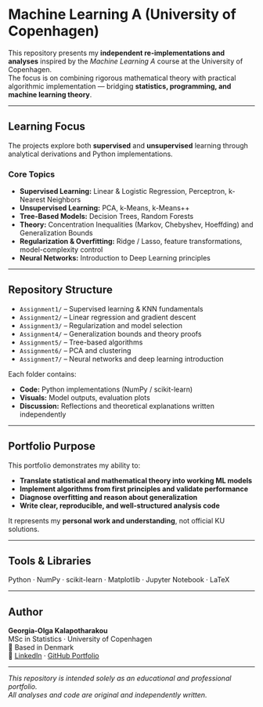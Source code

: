 # Machine Learning A (University of Copenhagen)

This repository presents my **independent re-implementations and analyses** inspired by the *Machine Learning A* course at the University of Copenhagen.  
The focus is on combining rigorous mathematical theory with practical algorithmic implementation — bridging **statistics, programming, and machine learning theory**.

---

## Learning Focus

The projects explore both **supervised** and **unsupervised** learning through analytical derivations and Python implementations.

### Core Topics
- **Supervised Learning:** Linear & Logistic Regression, Perceptron, k-Nearest Neighbors  
- **Unsupervised Learning:** PCA, k-Means, k-Means++  
- **Tree-Based Models:** Decision Trees, Random Forests  
- **Theory:** Concentration Inequalities (Markov, Chebyshev, Hoeffding) and Generalization Bounds  
- **Regularization & Overfitting:** Ridge / Lasso, feature transformations, model-complexity control  
- **Neural Networks:** Introduction to Deep Learning principles  

---

##  Repository Structure
- `Assignment1/` – Supervised learning & KNN fundamentals  
- `Assignment2/` – Linear regression and gradient descent  
- `Assignment3/` – Regularization and model selection  
- `Assignment4/` – Generalization bounds and theory proofs  
- `Assignment5/` – Tree-based algorithms  
- `Assignment6/` – PCA and clustering  
- `Assignment7/` – Neural networks and deep learning introduction  

Each folder contains:
- **Code:** Python implementations (NumPy / scikit-learn)  
- **Visuals:** Model outputs, evaluation plots  
- **Discussion:** Reflections and theoretical explanations written independently  

---

##  Portfolio Purpose

This portfolio demonstrates my ability to:
- **Translate statistical and mathematical theory into working ML models**  
- **Implement algorithms from first principles and validate performance**  
- **Diagnose overfitting and reason about generalization**  
- **Write clear, reproducible, and well-structured analysis code**

It represents my **personal work and understanding**, not official KU solutions.

---

##  Tools & Libraries
Python · NumPy · scikit-learn · Matplotlib · Jupyter Notebook · LaTeX  

---

##  Author
**Georgia-Olga Kalapotharakou**  
MSc in Statistics · University of Copenhagen  
📍 Based in Denmark  
🔗 [LinkedIn](https://www.linkedin.com/in/georgiakalap) · [GitHub Portfolio](https://github.com/ginakp99)

---

_This repository is intended solely as an educational and professional portfolio.  
All analyses and code are original and independently written._
